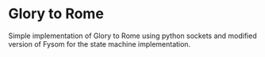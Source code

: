 Glory to Rome
==============
Simple implementation of Glory to Rome using python sockets and modified version of Fysom for
the state machine implementation.
